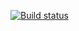 [![Build status](https://ci.appveyor.com/api/projects/status/u9kfrfq7rkli03by?svg=true)](https://ci.appveyor.com/project/florresa/netology-autotesting-lesson-2)
